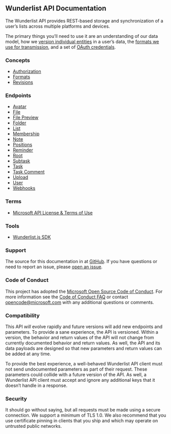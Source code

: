## Wunderlist API Documentation

The Wunderlist API provides REST-based storage and synchronization of a user’s lists across multiple platforms and devices.

The primary things you’ll need to use it are an understanding of our data model, how we [version individual entities](concepts/revisions.md) in a user’s data, the [formats we use for transmission](concepts/formats.md), and a set of [OAuth credentials](concepts/authorization.md).

<!-- START_TOC -->

### Concepts

* [Authorization](concepts/authorization.md)
* [Formats](concepts/formats.md)
* [Revisions](concepts/revisions.md)

### Endpoints

* [Avatar](endpoints/avatar.md)
* [File](endpoints/file.md)
* [File Preview](endpoints/file_preview.md)
* [Folder](endpoints/folder.md)
* [List](endpoints/list.md)
* [Membership](endpoints/membership.md)
* [Note](endpoints/note.md)
* [Positions](endpoints/positions.md)
* [Reminder](endpoints/reminder.md)
* [Root](endpoints/root.md)
* [Subtask](endpoints/subtask.md)
* [Task](endpoints/task.md)
* [Task Comment](endpoints/task_comment.md)
* [Upload](endpoints/upload.md)
* [User](endpoints/user.md)
* [Webhooks](endpoints/webhooks.md)

### Terms

* [Microsoft API License & Terms of Use](terms/terms_of_service.md)

### Tools

* [Wunderlist.js SDK](tools/wunderlist.js.md)

<!-- END_TOC -->

### Support

The source for this documentation in at [GitHub](https://github.com/wunderlist/api). If you have questions or need to report an issue, please [open an issue](https://github.com/wunderlist/api/issues).

### Code of Conduct

This project has adopted the [Microsoft Open Source Code of Conduct](https://opensource.microsoft.com/codeofconduct/). For more information see the [Code of Conduct FAQ](https://opensource.microsoft.com/codeofconduct/faq/) or contact [opencode@microsoft.com](mailto:opencode@microsoft.com) with any additional questions or comments.

### Compatibility

This API *will* evolve rapidly and future versions will add new endpoints and parameters. To provide a sane experience, the API is versioned. Within a version, the behavior and return values of the API will not change from currently documented behavior and return values. As well, the API and its data payloads are designed so that new parameters and return values can be added at any time.

To provide the best experience, a well-behaved Wunderlist API client must not send undocumented parameters as part of their request. These parameters could collide with a future version of the API. As well, a Wunderlist API client must accept and ignore any additional keys that it doesn’t handle in a response.

### Security

It should go without saying, but all requests must be made using a secure connection. We support a minimum of TLS 1.0. We also recommend that you use certificate pinning in clients that you ship and which may operate on untrusted public networks.
